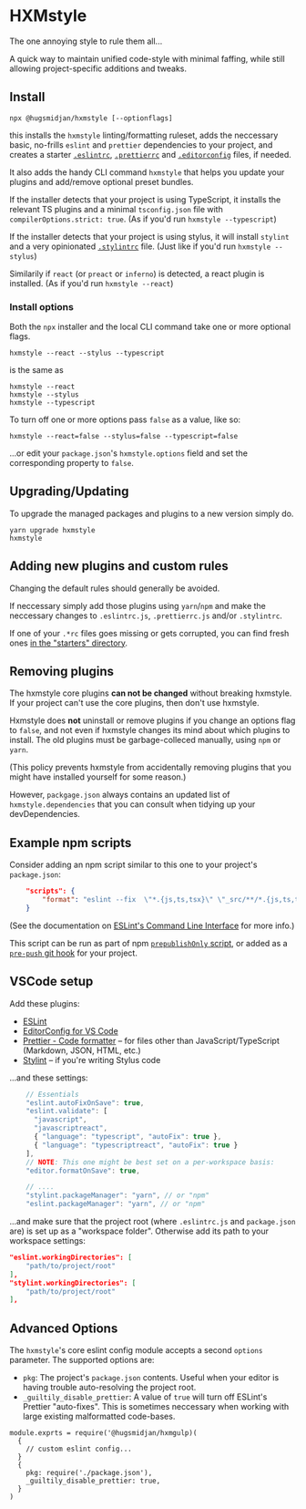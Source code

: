 # HXMstyle

The one annoying style to rule them all...

A quick way to maintain unified code-style with minimal faffing, while still
allowing project-specific additions and tweaks.

## Install

```
npx @hugsmidjan/hxmstyle [--optionflags]
```

this installs the `hxmstyle` linting/formatting ruleset, adds the neccessary
basic, no-frills `eslint` and `prettier` dependencies to your project, and
creates a starter [`.eslintrc`](starters/eslintrc.js),
[`.prettierrc`](starters/prettierrc.js) and
[`.editorconfig`](starters/editorconfig.cfg) files, if needed.

It also adds the handy CLI command `hxmstyle` that helps you update your
plugins and add/remove optional preset bundles.

If the installer detects that your project is using TypeScript, it installs
the relevant TS plugins and a minimal `tsconfig.json` file with
`compilerOptions.strict: true`. (As if you'd run `hxmstyle --typescript`)

If the installer detects that your project is using stylus, it will install
`stylint` and a very opinionated [`.stylintrc`](starters/stylintrc.js) file.
(Just like if you'd run `hxmstyle --stylus`)

Similarily if `react` (or `preact` or `inferno`) is detected, a react plugin
is installed. (As if you'd run `hxmstyle --react`)

### Install options

Both the `npx` installer and the local CLI command take one or more optional
flags.

```
hxmstyle --react --stylus --typescript
```

is the same as

```
hxmstyle --react
hxmstyle --stylus
hxmstyle --typescript
```

To turn off one or more options pass `false` as a value, like so:

```
hxmstyle --react=false --stylus=false --typescript=false
```

...or edit your `package.json`'s `hxmstyle.options` field and set the
corresponding property to `false`.

## Upgrading/Updating

To upgrade the managed packages and plugins to a new version simply do.

```
yarn upgrade hxmstyle
hxmstyle
```

## Adding new plugins and custom rules

Changing the default rules should generally be avoided.

If neccessary simply add those plugins using `yarn`/`npm` and make the
neccessary changes to `.eslintrc.js`, `.prettierrc.js` and/or `.stylintrc`.

If one of your `.*rc` files goes missing or gets corrupted, you can find fresh
ones [in the "starters" directory](starters/).

## Removing plugins

The hxmstyle core plugins **can not be changed** without breaking hxmstyle. If
your project can't use the core plugins, then don't use hxmstyle.

Hxmstyle does **not** uninstall or remove plugins if you change an options
flag to `false`, and not even if hxmstyle changes its mind about which plugins
to install. The old plugins must be garbage-colleced manually, using `npm` or
`yarn`.

(This policy prevents hxmstyle from accidentally removing plugins that you
might have installed yourself for some reason.)

However, `packgage.json` always contains an updated list of
`hxmstyle.dependencies` that you can consult when tidying up your
devDependencies.

## Example npm scripts

Consider adding an npm script similar to this one to your project's
`package.json`:

```json
    "scripts": {
        "format": "eslint --fix  \"*.{js,ts,tsx}\" \"_src/**/*.{js,ts,tsx}\"  &&  prettier --write \"*.md\" \"*.json\"",
    }
```

(See the documentation on
[ESLint's Command Line Interface](https://eslint.org/docs/user-guide/command-line-interface)
for more info.)

This script can be run as part of npm
[`prepublishOnly` script](https://docs.npmjs.com/misc/scripts), or added as a
[`pre-push` git hook](https://www.atlassian.com/git/tutorials/git-hooks) for
your project.

## VSCode setup

Add these plugins:

- [ESLint](https://marketplace.visualstudio.com/items?itemName=dbaeumer.vscode-eslint)
- [EditorConfig for VS Code](https://marketplace.visualstudio.com/items?itemName=editorconfig.editorconfig)
- [Prettier - Code formatter](https://marketplace.visualstudio.com/items?itemName=esbenp.prettier-vscode)
  – for files other than JavaScript/TypeScript (Markdown, JSON, HTML, etc.)
- [Stylint](https://marketplace.visualstudio.com/items?itemName=HaaLeo.vscode-stylint)
  – if you're writing Stylus code

...and these settings:

```js
    // Essentials
    "eslint.autoFixOnSave": true,
    "eslint.validate": [
      "javascript",
      "javascriptreact",
      { "language": "typescript", "autoFix": true },
      { "language": "typescriptreact", "autoFix": true }
    ],
    // NOTE: This one might be best set on a per-workspace basis:
    "editor.formatOnSave": true,

    // ....
    "stylint.packageManager": "yarn", // or "npm"
    "eslint.packageManager": "yarn", // or "npm"
```

...and make sure that the project root (where `.eslintrc.js` and
`package.json` are) is set up as a "workspace folder". Otherwise add its path
to your workspace settings:

```json
"eslint.workingDirectories": [
    "path/to/project/root"
],
"stylint.workingDirectories": [
    "path/to/project/root"
],
```

## Advanced Options

The `hxmstyle`'s core eslint config module accepts a second `options`
parameter. The supported options are:

- `pkg`: The project's `package.json` contents. Useful when your editor is
  having trouble auto-resolving the project root.
- `_guiltily_disable_prettier`: A value of `true` will turn off ESLint's
  Prettier "auto-fixes". This is sometimes neccessary when working with large
  existing malformatted code-bases.

```
module.exprts = require('@hugsmidjan/hxmgulp)(
  {
    // custom eslint config...
  }
  {
    pkg: require('./package.json'),
    _guiltily_disable_prettier: true,
  }
)
```
